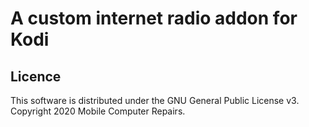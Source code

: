 # A custom internet radio addon for Kodi

## Licence

This software is distributed under the GNU General Public License v3. Copyright 2020 Mobile Computer Repairs.

